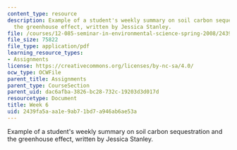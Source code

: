 ```yaml
---
content_type: resource
description: Example of a student's weekly summary on soil carbon sequestration and
  the greenhouse effect, written by Jessica Stanley.
file: /courses/12-085-seminar-in-environmental-science-spring-2008/2439fa5aaa1e9ab71bd7a946ab6ae53a_stanley_w5.pdf
file_size: 75822
file_type: application/pdf
learning_resource_types:
- Assignments
license: https://creativecommons.org/licenses/by-nc-sa/4.0/
ocw_type: OCWFile
parent_title: Assignments
parent_type: CourseSection
parent_uid: dac6afba-3826-bc28-732c-19203d3d017d
resourcetype: Document
title: Week 6
uid: 2439fa5a-aa1e-9ab7-1bd7-a946ab6ae53a
---
```

Example of a student's weekly summary on soil carbon sequestration and the greenhouse effect, written by Jessica Stanley.